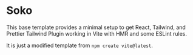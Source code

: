 # Soko

This base template provides a minimal setup to get React, Tailwind, and Prettier Tailwind Plugin working in Vite with HMR and some ESLint rules.

It is just a modified template from `npm create vite@latest`.
